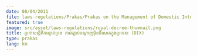 ```yaml
---
date: 08/04/2011
file: laws-regulations/Prakas/Prakas on the Management of Domestic Internet Exchange (DIX).pdf
featured: true
image: src/asset/laws-regulations/royal-decree-thumnail.png
title: ប្រកាសស្តីពីការគ្រប់គ្រង ការតភ្ជាប់បណ្តាញអ៊ិនធឺណេតក្នុងប្រទេស (DIX)
type: prakas
lang: km
---
```

